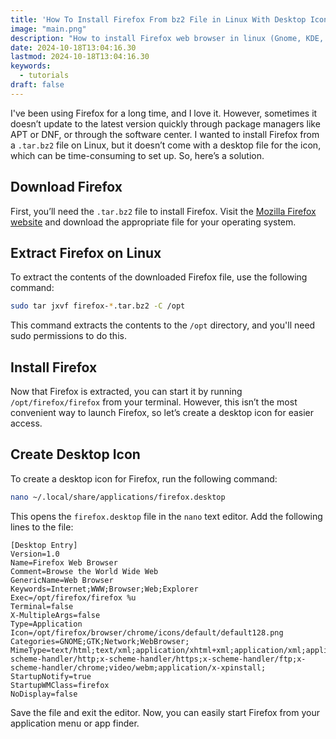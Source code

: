 ```yaml
---
title: 'How To Install Firefox From bz2 File in Linux With Desktop Icon'
image: "main.png"
description: "How to install Firefox web browser in linux (Gnome, KDE, XFCE) from bz2 file with a desktop icon in app menu and app finder"
date: 2024-10-18T13:04:16.30
lastmod: 2024-10-18T13:04:16.30
keywords:
  - tutorials
draft: false
---
```


I've been using Firefox for a long time, and I love it. However, sometimes it doesn’t update to the latest version quickly through package managers like APT or DNF, or through the software center. I wanted to install Firefox from a `.tar.bz2` file on Linux, but it doesn’t come with a desktop file for the icon, which can be time-consuming to set up. So, here’s a solution.

## Download Firefox

First, you’ll need the `.tar.bz2` file to install Firefox. Visit the [Mozilla Firefox website](https://www.mozilla.org/en-US/firefox/new/) and download the appropriate file for your operating system.

## Extract Firefox on Linux

To extract the contents of the downloaded Firefox file, use the following command:

```bash
sudo tar jxvf firefox-*.tar.bz2 -C /opt
```

This command extracts the contents to the `/opt` directory, and you'll need sudo permissions to do this.

## Install Firefox

Now that Firefox is extracted, you can start it by running `/opt/firefox/firefox` from your terminal. However, this isn’t the most convenient way to launch Firefox, so let’s create a desktop icon for easier access.

## Create Desktop Icon

To create a desktop icon for Firefox, run the following command:

```bash
nano ~/.local/share/applications/firefox.desktop
```

This opens the `firefox.desktop` file in the `nano` text editor. Add the following lines to the file:

```desktop
[Desktop Entry]
Version=1.0
Name=Firefox Web Browser
Comment=Browse the World Wide Web
GenericName=Web Browser
Keywords=Internet;WWW;Browser;Web;Explorer
Exec=/opt/firefox/firefox %u
Terminal=false
X-MultipleArgs=false
Type=Application
Icon=/opt/firefox/browser/chrome/icons/default/default128.png
Categories=GNOME;GTK;Network;WebBrowser;
MimeType=text/html;text/xml;application/xhtml+xml;application/xml;application/rss+xml;application/rdf+xml;image/gif;image/jpeg;image/png;x-scheme-handler/http;x-scheme-handler/https;x-scheme-handler/ftp;x-scheme-handler/chrome;video/webm;application/x-xpinstall;
StartupNotify=true
StartupWMClass=firefox
NoDisplay=false
```

Save the file and exit the editor. Now, you can easily start Firefox from your application menu or app finder.
